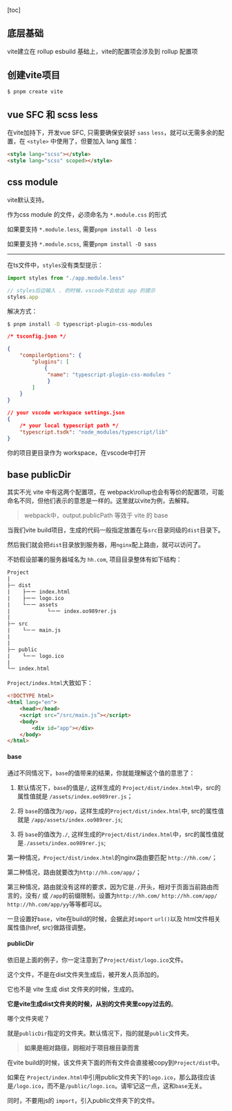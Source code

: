 [toc]

## 底层基础
vite建立在 rollup esbuild 基础上，vite的配置项会涉及到 rollup 配置项

## 创建vite项目
```sh 
$ pnpm create vite
```

## vue SFC 和 scss less 
在vite加持下，开发vue SFC, 只需要确保安装好 `sass` `less`，就可以无需多余的配置，在 `<style>` 中使用了，但要加入 lang 属性：
```html
<style lang="scss"></style>
<style lang="scss" scoped></style>
```

## css module 
vite默认支持。

作为css module 的文件，必须命名为 `*.module.css` 的形式

如果要支持 `*.module.less`, 需要`pnpm install -D less`

如果要支持 `*.module.scss`, 需要`pnpm install -D sass`

---

在ts文件中，`styles`没有类型提示：
```ts 
import styles from "./app.module.less"

// styles后边输入 . 的时候，vscode不会给出 app 的提示
styles.app
```
解决方式：
```sh 
$ pnpm install -D typescript-plugin-css-modules
```
```json 
/* tsconfig.json */

{
    "compilerOptions": {
        "plugins": [
            {
             "name": "typescript-plugin-css-modules "
             }
        ]
    }
}
```
```json 
// your vscode workspace settings.json 
{
    /* your local typescript path */
    "typescript.tsdk": "node_modules/typescript/lib"
}
```
你的项目更目录作为 workspace，在vscode中打开

## base publicDir
其实不光 vite 中有这两个配置项，在 webpack\rollup也会有等价的配置项，可能命名不同，但他们表示的意思是一样的。这里就以vite为例，去解释。
> webpack中，output.publicPath 等效于 vite 的 base 

当我们vite build项目，生成的代码一般指定放置在与`src`目录同级的`dist`目录下。

然后我们就会把`dist`目录放到服务器，用`nginx`配上路由，就可以访问了。

不妨假设部署的服务器域名为 `hh.com`, 项目目录整体有如下结构：
```txt
Project
|
├ㄧ dist
|    ├ーー index.html 
|    ├ーー logo.ico
|    └ㄧー assets
|            └ㄧー index.oo989rer.js
|
├ㄧ src
|    └ㄧㄧ main.js 
|    
|
├ㄧ public
|    └ㄧㄧ logo.ico
|
└ㄧ index.html
```
`Project/index.html`大致如下：
```html 
<!DOCTYPE html>
<html lang="en">
    <head></head>
    <script src=“/src/main.js”></script>
    <body>
        <div id="app"></div>
    </body>
</html>
```

#### base
通过不同情况下，`base`的值带来的结果，你就能理解这个值的意思了：

1. 默认情况下，`base`的值是`/`, 这样生成的 `Project/dist/index.html`中，src的属性值就是 `/assets/index.oo989rer.js`；

2. 将 `base`的值改为`/app`，这样生成的`Project/dist/index.html`中, src的属性值就是 `/app/assets/index.oo989rer.js`;

3. 将 `base`的值改为`./`, 这样生成的`Project/dist/index.html`中，src的属性值就是`./assets/index.oo989rer.js`;

第一种情况，`Project/dist/index.html`的nginx路由要匹配 `http://hh.com/`；

第二种情况，路由就要改为`http://hh.com/app/`；

第三种情况，路由就没有这样的要求，因为它是`./`开头，相对于页面当前路由而言的，没有`/` 或 `/app`的前缀限制，设置为`http://hh.com/` `http://hh.com/app/` `http://hh.com/app/yy`等等都可以。

一旦设置好`base`，vite在build的时候，会据此对`import` `url()`以及 html文件相关属性值(href, src)做路径调整。

#### publicDir

依旧是上面的例子，你一定注意到了`Project/dist/logo.ico`文件。

这个文件，不是在dist文件夹生成后，被开发人员添加的。

它也不是 vite 生成 dist 文件夹的时候，生成的。

**它是vite生成dist文件夹的时候，从别的文件夹里copy过去的**。

哪个文件夹呢？

就是`publicDir`指定的文件夹。默认情况下，指的就是`public`文件夹。
> **如果是相对路径，则相对于项目根目录而言**

在vite build的时候，该文件夹下面的所有文件会直接被copy到`Project/dist`中。

如果在 `Project/index.html`中引用public文件夹下的`logo.ico`，那么路径应该是`/logo.ico`，而不是`/public/logo.ico`。请牢记这一点，这和`base`无关。

同时，不要用js的 `import`，引入public文件夹下的文件。
